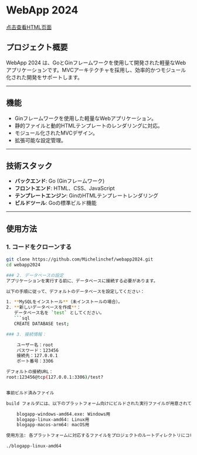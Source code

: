 # WebApp 2024
[点击查看HTML页面](https://github.com/Michelinchef/webapp2024/blob/main/static/games/flappy_bird_game.html)

## プロジェクト概要
WebApp 2024 は、GoとGinフレームワークを使用して開発された軽量なWebアプリケーションです。MVCアーキテクチャを採用し、効率的かつモジュール化された開発をサポートします。

---
## 機能
- Ginフレームワークを使用した軽量なWebアプリケーション。
- 静的ファイルと動的HTMLテンプレートのレンダリングに対応。
- モジュール化されたMVCデザイン。
- 拡張可能な設定管理。

---

## 技術スタック
- **バックエンド**: Go (Ginフレームワーク)
- **フロントエンド**: HTML、CSS、JavaScript
- **テンプレートエンジン**: GinのHTMLテンプレートレンダリング
- **ビルドツール**: Goの標準ビルド機能

---

## 使用方法

### 1. コードをクローンする
```bash
git clone https://github.com/Michelinchef/webapp2024.git
cd webapp2024

### 2. データベースの設定
アプリケーションを実行する前に、データベースに接続する必要があります。

以下の手順に従って、デフォルトのデータベースを設定してください：

1. **MySQLをインストール**（未インストールの場合）。
2. **新しいデータベースを作成**：
   データベース名を `test` としてください。
   ```sql
   CREATE DATABASE test;

### 3. 接続情報：

    ユーザー名：root
    パスワード：123456
    接続先：127.0.0.1
    ポート番号：3306

デフォルトの接続URL：
root:123456@tcp(127.0.0.1:3306)/test?


事前ビルド済みファイル

build フォルダには、以下のプラットフォーム向けにビルドされた実行ファイルが用意されています：

    blogapp-windows-amd64.exe: Windows用
    blogapp-linux-amd64: Linux用
    blogapp-macos-arm64: macOS用

使用方法: 各プラットフォームに対応するファイルをプロジェクトのルートディレクトリにコピーし、実行してください。 例:

./blogapp-linux-amd64
